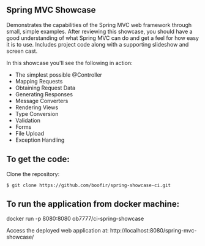 Spring MVC Showcase
-------------------
Demonstrates the capabilities of the Spring MVC web framework through small, simple examples.
After reviewing this showcase, you should have a good understanding of what Spring MVC can do and get a feel for how easy it is to use.
Includes project code along with a supporting slideshow and screen cast.

In this showcase you'll see the following in action:

* The simplest possible @Controller
* Mapping Requests
* Obtaining Request Data
* Generating Responses
* Message Converters
* Rendering Views
* Type Conversion
* Validation
* Forms
* File Upload
* Exception Handling

To get the code:
-------------------
Clone the repository:

    $ git clone https://github.com/boofir/spring-showcase-ci.git


To run the application from docker machine:
-------------------	
 
docker run -p 8080:8080 ob7777/ci-spring-showcase 

Access the deployed web application at: http://localhost:8080/spring-mvc-showcase/
